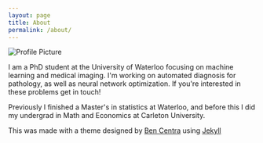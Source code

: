 ```yaml
---
layout: page
title: About
permalink: /about/
---
```


<img src="{{ site.baseurl }}/assets/profile-placeholder.gif" title="Profile Picture" class="profile">

I am a PhD student at the University of Waterloo focusing on machine learning and medical imaging. I'm working on automated diagnosis for pathology, as well as neural network optimization. If you're interested in these problems get in touch!

Previously I finished a Master's in statistics at Waterloo, and before this I did my undergrad in Math and Economics at Carleton University.

This was made with a theme designed by [Ben Centra](http://bencentra.com) using [Jekyll](https://github.com/jekyll/jekyll)



<!-- * Carleton B.Math graduate in Math/Economics, where focused on economics initially, but in my final year my interest changed to statistics and machine learning. 
 
* In the co-op program at Carleton. (Work experience is on my [linkedin](https://ca.linkedin.com/pub/rene-bidart/62/281/a2a) ) 

* Currently defending financial stability and taking in all the knowledge I can at the Bank of Canada.

* Working on some random projects including MMA fight prediction ([github](https://github.com/renebidart) ), and slowly introducing some rigor to my life by making my way through Bishop's classic text [Pattern Recgonition and Machine Learning](http://research.microsoft.com/en-us/um/people/cmbishop/PRML/) -->
